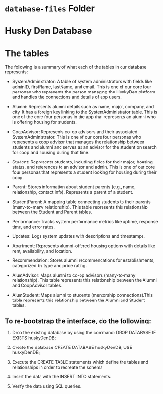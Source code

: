 # `database-files` Folder

# Husky Den Database

# The tables
The following is a summary of what each of the tables in our database represents:
- SystemAdministrator: A table of system administrators with fields like adminID, firstName, lastName, and email. This is one of our core four personas who represents the person managing the HuskyDen platform and handles the connections and details of app users.

- Alumni: Represents alumni details such as name, major, company, and city. It has a foreign key linking to the SystemAdministrator table. This is one of the core four personas in the app that represents an alumni who is offering housing for students. 

- CoopAdvisor: Represents co-op advisors and their associated SystemAdministrator. This is one of our core four personas who represents a coop advisor that manages the relationship between students and alumni and serves as an advisor for the student on search for coop and housing during that time.

- Student: Represents students, including fields for their major, housing status, and references to an advisor and admin. This is one of our core four personas that represents a student looking for housing during their coop.

- Parent: Stores information about student parents (e.g., name, relationship, contact info). Represents a parent of a student. 

- StudentParent: A mapping table connecting students to their parents (many-to-many relationship). This table represents this relationship between the Student and Parent tables.

- Performance: Tracks system performance metrics like uptime, response time, and error rates.

- Updates: Logs system updates with descriptions and timestamps.

- Apartment: Represents alumni-offered housing options with details like rent, availability, and location.

- Recommendation: Stores alumni recommendations for establishments, categorized by type and price rating.

- AlumAdvisor: Maps alumni to co-op advisors (many-to-many relationship). This table represents this relationship between the Alumni and CoopAdvisor tables.

- AlumStudent: Maps alumni to students (mentorship connections).This table represents this relationship between the Alumni and Student tables.


## To re-bootstrap the interface, do the following:
1. Drop the existing database by using the command:
DROP DATABASE IF EXISTS huskyDenDB;

2. Create the database
CREATE DATABASE huskyDenDB;
USE huskyDenDB;

3. Execute the CREATE TABLE statements which define the tables and relationships in order to recreate the schema

4. Insert the data with the INSERT INTO statements.

5. Verify the data using SQL queries. 